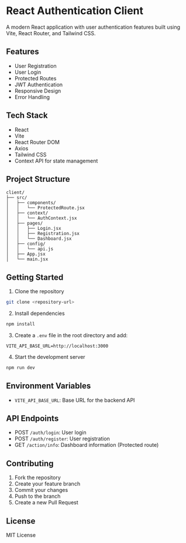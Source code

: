 # React Authentication Client

A modern React application with user authentication features built using Vite, React Router, and Tailwind CSS.

## Features

- User Registration
- User Login
- Protected Routes
- JWT Authentication
- Responsive Design
- Error Handling

## Tech Stack

- React 
- Vite
- React Router DOM
- Axios
- Tailwind CSS
- Context API for state management

## Project Structure

```
client/
├── src/
│   ├── components/
│   │   └── ProtectedRoute.jsx
│   ├── context/
│   │   └── AuthContext.jsx
│   ├── pages/
│   │   ├── Login.jsx
│   │   ├── Registration.jsx
│   │   └── Dashboard.jsx
│   ├── config/
│   │   └── api.js
│   ├── App.jsx
│   └── main.jsx
```

## Getting Started

1. Clone the repository
```bash
git clone <repository-url>
```

2. Install dependencies
```bash
npm install
```

3. Create a `.env` file in the root directory and add:
```
VITE_API_BASE_URL=http://localhost:3000
```

4. Start the development server
```bash
npm run dev
```

## Environment Variables

- `VITE_API_BASE_URL`: Base URL for the backend API

## API Endpoints

- POST `/auth/login`: User login
- POST `/auth/register`: User registration
- GET `/action/info`: Dashboard information (Protected route)

## Contributing

1. Fork the repository
2. Create your feature branch
3. Commit your changes
4. Push to the branch
5. Create a new Pull Request

## License

MIT License
